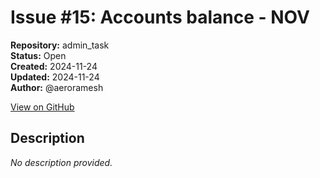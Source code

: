 # Issue #15: Accounts balance - NOV

**Repository:** admin_task  
**Status:** Open  
**Created:** 2024-11-24  
**Updated:** 2024-11-24  
**Author:** @aeroramesh  

[View on GitHub](https://github.com/Simtestlab/admin_task/issues/15)

## Description

*No description provided.*
